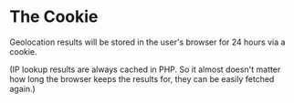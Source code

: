 # The Cookie

Geolocation results will be stored in the user's browser for 24 hours via a cookie.

(IP lookup results are always cached in PHP. So it almost doesn't matter how long the browser keeps the results for, they can be easily fetched again.)
